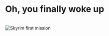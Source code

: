 # Oh, you finally woke up 
<br>
<img src="https://c.tenor.com/9yJnz-aw5kQAAAAd/hey-you-youre-finally-awake-skyrim.gif" alt="Skyrim first mission"/>


